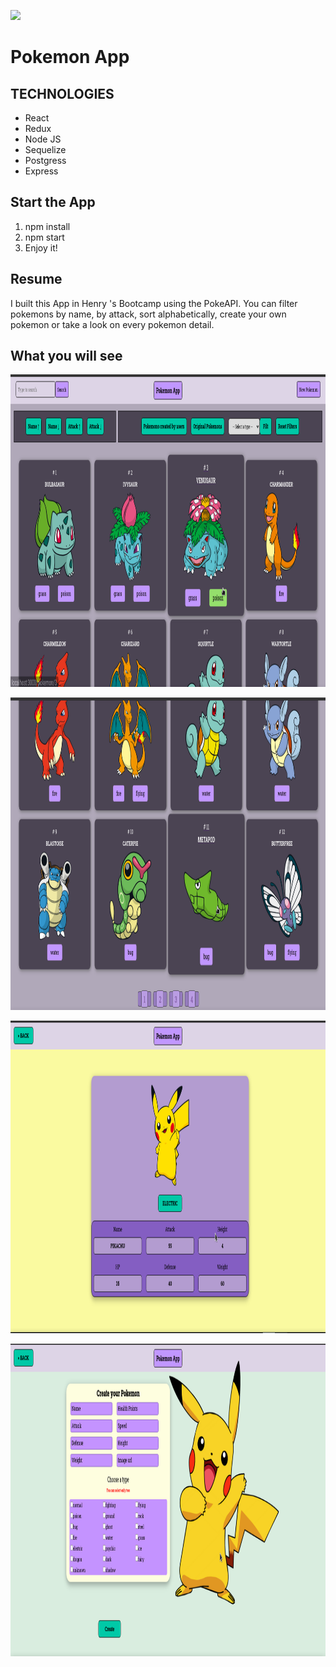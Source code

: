 <p align='left'>
    <img src='https://static.wixstatic.com/media/85087f_0d84cbeaeb824fca8f7ff18d7c9eaafd~mv2.png/v1/fill/w_160,h_30,al_c,q_85,usm_0.66_1.00_0.01/Logo_completo_Color_1PNG.webp' </img>
</p>

#  Pokemon App


## TECHNOLOGIES

- React
- Redux
- Node JS
- Sequelize
- Postgress
- Express


## Start the App

 1. npm install
 2. npm start
 3. Enjoy it!

 
## Resume
I built this App in Henry 's Bootcamp using the PokeAPI. You can filter pokemons by name, by attack, sort alphabetically, create your own pokemon or take a look on every pokemon detail.


## What you will see

<p align="left">
  <img height="500" src="./img/1.png" />
</p>
<p align="left">
  <img height="500" src="./img/4.png" />
</p>
<p align="left">
  <img height="500" src="./img/2.png" />
</p>
<p align="left">
  <img height="500" src="./img/3.png" />
</p>
